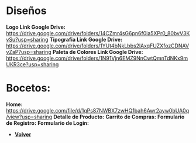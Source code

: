 # Diseños

**Logo Link Google Drive:** https://drive.google.com/drive/folders/14CZmr4sG6pn6f0ia5XPr0_80bvV3KvSu?usp=sharing
**Tipografia Link Google Drive:** https://drive.google.com/drive/folders/1YUt4bNkLbbs2lAxqFUZXfozCDNAVvZaP?usp=sharing
**Paleta de Colores Link Google Drive:** https://drive.google.com/drive/folders/1N91Vjn6EMZ9NnCwtQmnTdNKx9mUKR3ce?usp=sharing

# Bocetos:

**Home:** https://drive.google.com/file/d/1qPs87NWBX7zwHQ1bah6Awr2ayw0bUA0q/view?usp=sharing
**Detalle de Producto:**
**Carrito de Compras:**
**Formulario de Registro:**
**Formulario de Login:**


+ [**Volver**](../README.md)
